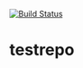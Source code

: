 [![Build Status](https://dev.azure.com/ShikhaSahu0649/SelfStudy/_apis/build/status/shikha-devops.testrepo?branchName=master)](https://dev.azure.com/ShikhaSahu0649/SelfStudy/_build/latest?definitionId=1&branchName=master)
# testrepo
